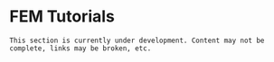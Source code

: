 # FEM Tutorials

```{warning}
This section is currently under development. Content may not be complete, links may be broken, etc.
```

```{tableofcontents}
```